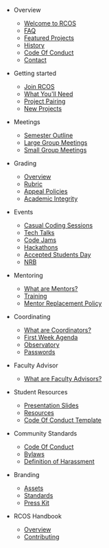* Overview
  * [Welcome to RCOS](README.md)
  * [FAQ](overview/faq.md)
  * [Featured Projects](overview/featured_projects.md)
  * [History](overview/history.md)
  * [Code Of Conduct](overview/code_of_conduct.md)
  <!-- * [Sponsors](overview/sponsors.md) -->
  * [Contact](overview/contact.md)

* Getting started
  * [Join RCOS](membership/join_rcos.md)
  * [What You'll Need](membership/requirements.md)
  * [Project Pairing](membership/project_pairing.md)
  * [New Projects](membership/new_projects.md)

* Meetings
  * [Semester Outline](meetings/semester_outline.md)
  * [Large Group Meetings](meetings/large_group_meetings.md)
  * [Small Group Meetings](meetings/small_group_meetings.md)
  <!-- * [Inclement Weather Policy](meetings/inclement_weather.md) TODO: uncomment when we return to in-person meetings -->

* Grading
  * [Overview](grading/README.md)
  * [Rubric](grading/rubric.md)
  * [Appeal Policies](grading/appeal_policies.md)
  * [Academic Integrity](grading/academic_integrity.md)

* Events
  * [Casual Coding Sessions](events/casual_coding_sessions.md)
  * [Tech Talks](events/tech_talks.md)
  * [Code Jams](events/code_jams.md)
  * [Hackathons](events/hackathons.md)
  * [Accepted Students Day](events/accepted_students_day.md)
  * [NRB](events/nrb.md)
  <!-- * [Hosting an Event](events/hosting.md) TODO: remove after remote learning -->

<!-- * Work Groups -->
<!-- * [Overview](work_groups/README.md) -->
<!-- * [Archival](work_groups/archival.md) -->
<!-- * [Event Planning](work_groups/event_planning.md) -->
<!-- * [Outreach](work_groups/outreach.md) -->
<!-- * [Public Relations](work_groups/public_relations.md) -->
<!-- * [Sponsorship](work_groups/sponsorship.md) -->
<!-- * [Student Resources](work_groups/student_resources.md) -->

* Mentoring
  * [What are Mentors?](mentoring/README.md)
  * [Training](mentoring/training.md)
  * [Mentor Replacement Policy](mentoring/replacement.md)

* Coordinating
  * [What are Coordinators?](coordinating/README.md)
  * [First Week Agenda](coordinating/agenda.md)
  * [Observatory](coordinating/observatory.md)
  * [Passwords](coordinating/passwords.md)

* Faculty Advisor
  * [What are Faculty Advisors?](coordinating/faculty.md)

* Student Resources
  * [Presentation Slides](resources/slides.md)
  * [Resources](resources/README.md)
  * [Code Of Conduct Template](community/code_of_conduct_template.md)

* Community Standards
  * [Code Of Conduct](community/CODE_OF_CONDUCT.md)
  * [Bylaws](community/bylaws.md)
  * [Definition of Harassment](community/harassment_guidelines.md)

* Branding
  * [Assets](resources/brand_assets.md)
  * [Standards](resources/brand_standards.md)
  * [Press Kit](resources/press_kit.md)

* RCOS Handbook
  * [Overview](handbook/README.md)
  * [Contributing](../CONTRIBUTING.md)
